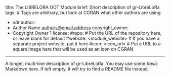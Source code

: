 title: The LIBRELORA OOT Module
brief: Short description of gr-LibreLoRa
tags: # Tags are arbitrary, but look at CGRAN what other authors are using
  - sdr
author:
  - Author Name <authors@email.address>
copyright_owner:
  - Copyright Owner 1
license:
#repo: # Put the URL of the repository here, or leave blank for default
#website: <module_website> # If you have a separate project website, put it here
#icon: <icon_url> # Put a URL to a square image here that will be used as an icon on CGRAN
---
A longer, multi-line description of gr-LibreLoRa.
You may use some *basic* Markdown here.
If left empty, it will try to find a README file instead.
